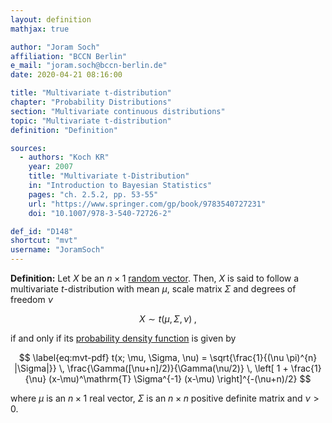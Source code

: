 ```yaml
---
layout: definition
mathjax: true

author: "Joram Soch"
affiliation: "BCCN Berlin"
e_mail: "joram.soch@bccn-berlin.de"
date: 2020-04-21 08:16:00

title: "Multivariate t-distribution"
chapter: "Probability Distributions"
section: "Multivariate continuous distributions"
topic: "Multivariate t-distribution"
definition: "Definition"

sources:
  - authors: "Koch KR"
    year: 2007
    title: "Multivariate t-Distribution"
    in: "Introduction to Bayesian Statistics"
    pages: "ch. 2.5.2, pp. 53-55"
    url: "https://www.springer.com/gp/book/9783540727231"
    doi: "10.1007/978-3-540-72726-2"

def_id: "D148"
shortcut: "mvt"
username: "JoramSoch"
---
```



**Definition:** Let $X$ be an $n \times 1$ [random vector](/D/rvec). Then, $X$ is said to follow a multivariate $t$-distribution with mean $\mu$, scale matrix $\Sigma$ and degrees of freedom $\nu$

$$ \label{eq:mvt}
X \sim t(\mu, \Sigma, \nu) \; ,
$$

if and only if its [probability density function](/D/pdf) is given by

$$ \label{eq:mvt-pdf}
t(x; \mu, \Sigma, \nu) = \sqrt{\frac{1}{(\nu \pi)^{n} |\Sigma|}} \, \frac{\Gamma([\nu+n]/2)}{\Gamma(\nu/2)} \, \left[ 1 + \frac{1}{\nu} (x-\mu)^\mathrm{T} \Sigma^{-1} (x-\mu) \right]^{-(\nu+n)/2}
$$

where $\mu$ is an $n \times 1$ real vector, $\Sigma$ is an $n \times n$ positive definite matrix and $\nu > 0$.